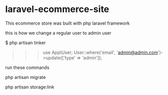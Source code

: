 # laravel-ecommerce-site
This ecommerce store was built with php laravel framework


this is how we change a regular user to admin user

$ php artisan tinker
>>> use App\User;
>>>User::where('email', 'admin@admin.com')->update(['type' => 'admin']);

run these commands

php artisan migrate  

php artisan storage:link  
